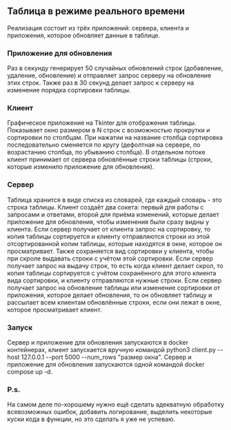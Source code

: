 ## Таблица в режиме реального времени

Реализация состоит из трёх приложений: сервера, клиента и приложения, которое обновляет данные в таблице.

### Приложение для обновления

Раз в секунду генерирует 50 случайных обновлений строк (добавление, удаление, обновление) и отправляет запрос серверу
на обновление этих строк. Также раз в 30 секунд делает запрос к серверу на изменение порядка сортировки таблицы.

### Клиент

Графическое приложение на Tkinter для отображения таблицы. Показывает окно размером в N строк с возможностью прокрутки 
и сортировки по столбцам. При нажатии на название столбца сортировка последовательно сменяется по кругу (дефолтная на
сервере, по возрастанию столбца, по убыванию столбца). В отдельном потоке клиент принимает от сервера обновлённые строки
таблицы (строки, которые изменило приложение для обновления).

### Сервер

Таблица хранится в виде списка из словарей, где каждый словарь - это строка таблицы. Клиент создаёт два сокета: первый
для работы с запросами и ответами, второй для приёма изменений, которые делает приложение для обновления, чтобы
изменения были сразу видны у клиента. Если сервер получает от клиента запрос на сортировку, то копия таблицы
сортируется и клиенту отправляются строки из этой отсортированной копии таблицы, которые находятся в окне, которое
он просматривает. Также сохраняется вид сортировки у клиента, чтобы при скроле выдавать строки с учётом этой сортировки.
Если сервер получает запрос на выдачу строк, то есть когда клиент делает скрол, то копия таблицы сортируется с учётом
сохранённого для этого клиента вида сортировки, и клиенту отправляются нужные строки. Если сервер получает запрос на
обновление таблицы или изменение сортировки от приложения, которое делает обновления, то он обновляет таблицу и
рассылает всем клиентам обновлённые строки, если они лежат в окне, которое просматривает клиент.

### Запуск

Сервер и приложение для обновления запускаются в docker контейнерах, клиент запускается вручную командой
python3 client.py --host 127.0.0.1 --port 5000 --num_rows "размер окна". Сервер и приложение для обновления запускаются
одной командой docker compose up -d.

### P.s.
На самом деле по-хорошему нужно ещё сделать адекватную обработку всевозможных ошибок, добавить логирование,
выделить некоторые куски кода в функции, но это сделать я уже не успеваю.